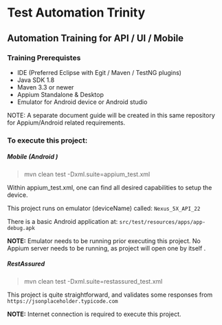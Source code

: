 # Test Automation Trinity
## Automation Training for API / UI / Mobile

### Training Prerequistes

- IDE (Preferred Eclipse with Egit / Maven / TestNG plugins)
- Java SDK 1.8
- Maven 3.3 or newer
- Appium Standalone & Desktop
- Emulator for Android device or Android studio

NOTE: A separate document guide will be created in this same repository for Appium/Android related requirements.


### To execute this project:
##### Mobile (Android )
> mvn clean test -Dxml.suite=appium_test.xml

Within appium_test.xml, one can find all desired capabilities to setup the device.

This project runs on emulator (deviceName) called: `Nexus_5X_API_22`

There is a basic Android application at: `src/test/resources/apps/app-debug.apk`


**NOTE:** Emulator needs to be running prior executing this project. No Appium server needs to be running, as project will open one by itself .


##### RestAssured
> mvn clean test -Dxml.suite=restassured_test.xml

This project is quite straightforward, and validates some responses from `https://jsonplaceholder.typicode.com`

**NOTE:** Internet connection is required to execute this project.
